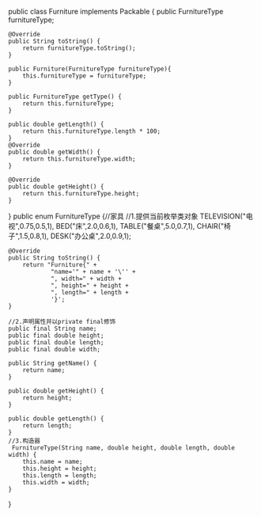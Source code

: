 public class Furniture implements Packable {
    public FurnitureType furnitureType;

    @Override
    public String toString() {
        return furnitureType.toString();
    }

    public Furniture(FurnitureType furnitureType){
        this.furnitureType = furnitureType;
    }

    public FurnitureType getType() {
        return this.furnitureType;
    }

    public double getLength() {
        return this.furnitureType.length * 100;
    }
    @Override
    public double getWidth() {
        return this.furnitureType.width;
    }

    @Override
    public double getHeight() {
        return this.furnitureType.height;
    }

}
public enum FurnitureType {//家具
    //1.提供当前枚举类对象
    TELEVISION("电视",0.75,0.5,1),
    BED("床",2.0,0.6,1),
    TABLE("餐桌",5.0,0.7,1),
    CHAIR("椅子",1.5,0.8,1),
    DESK("办公桌",2.0,0.9,1);

    @Override
    public String toString() {
        return "Furniture{" +
                "name='" + name + '\'' +
                ", width=" + width +
                ", height=" + height +
                ", length=" + length +
                '}';
    }

    //2.声明属性并以private final修饰
    public final String name;
    public final double height;
    public final double length;
    public final double width;

    public String getName() {
        return name;
    }

    public double getHeight() {
        return height;
    }

    public double getLength() {
        return length;
    }
    //3.构造器
     FurnitureType(String name, double height, double length, double width) {
        this.name = name;
        this.height = height;
        this.length = length;
        this.width = width;
    }
}
